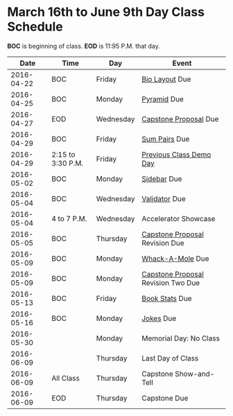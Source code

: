 # March 16th to June 9th Day Class Schedule
**BOC** is beginning of class.
**EOD** is 11:95 P.M. that day.

| Date | Time | Day | Event |
| ---- | ---- | --- | ----- |
| 2016-04-22 | BOC | Friday | [Bio Layout](/practice/bio-layout.md) Due |
| 2016-04-25 | BOC | Monday | [Pyramid](/practice/pyramid.md) Due |
| 2016-04-27 | EOD | Wednesday | [Capstone Proposal](/notes/capstone-proposal.md) Due |
| 2016-04-29 | BOC | Friday | [Sum Pairs](/practice/sum-pairs.md) Due |
| 2016-04-29 | 2:15 to 3:30 P.M. | Friday | [Previous Class Demo Day](https://www.eventbrite.com/e/pdx-code-guild-spring-graduation-demo-reception-tickets-24851120370) |
| 2016-05-02 | BOC | Monday | [Sidebar](/practice/sidebar.md) Due |
| 2016-05-04 | BOC | Wednesday | [Validator](/practice/validator.md) Due |
| 2016-05-04 | 4 to 7 P.M. | Wednesday | Accelerator Showcase |
| 2016-05-05 | BOC | Thursday | [Capstone Proposal](/notes/capstone-proposal.md) Revision Due |
| 2016-05-09 | BOC | Monday | [Whack-A-Mole](/practice/whack-a-mole.md) Due |
| 2016-05-09 | BOC | Monday | [Capstone Proposal](/notes/capstone-proposal.md) Revision Two Due |
| 2016-05-13 | BOC | Friday | [Book Stats](/practice/book-stats.md) Due |
| 2016-05-16 | BOC | Monday | [Jokes](/practice/jokes.md) Due |
| 2016-05-30 | | Monday | Memorial Day: No Class |
| 2016-06-09 | | Thursday | Last Day of Class |
| 2016-06-09 | All Class | Thursday | Capstone Show-and-Tell |
| 2016-06-09 | EOD | Thursday | Capstone Due
